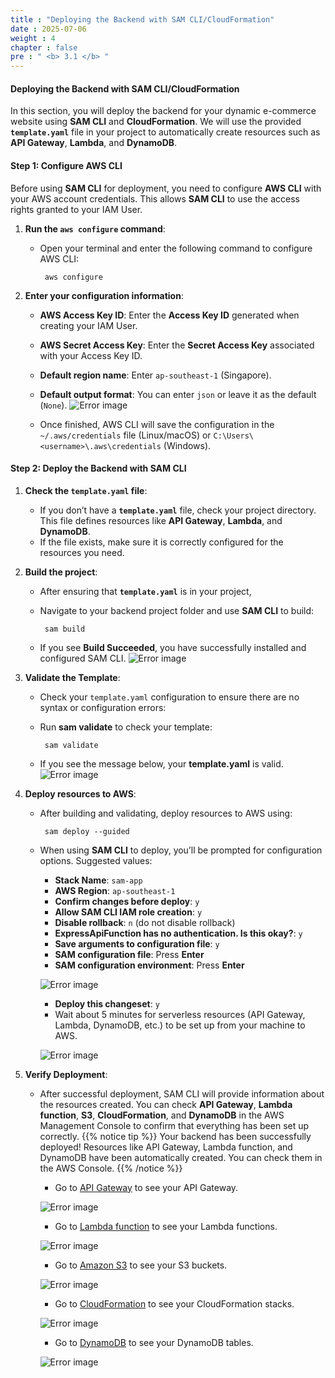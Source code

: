 ```yaml
---
title : "Deploying the Backend with SAM CLI/CloudFormation"
date : 2025-07-06
weight : 4
chapter : false
pre : " <b> 3.1 </b> "
---
```


#### Deploying the Backend with SAM CLI/CloudFormation

In this section, you will deploy the backend for your dynamic e-commerce website using **SAM CLI** and **CloudFormation**. We will use the provided **`template.yaml`** file in your project to automatically create resources such as **API Gateway**, **Lambda**, and **DynamoDB**.

#### Step 1: Configure AWS CLI

Before using **SAM CLI** for deployment, you need to configure **AWS CLI** with your AWS account credentials. This allows **SAM CLI** to use the access rights granted to your IAM User.

1. **Run the `aws configure` command**:
   - Open your terminal and enter the following command to configure AWS CLI:

          aws configure

2. **Enter your configuration information**:
   - **AWS Access Key ID**: Enter the **Access Key ID** generated when creating your IAM User.
   - **AWS Secret Access Key**: Enter the **Secret Access Key** associated with your Access Key ID.
   - **Default region name**: Enter `ap-southeast-1` (Singapore).
   - **Default output format**: You can enter `json` or leave it as the default (`None`).
![Error image](/images/aws_configure.png)

   - Once finished, AWS CLI will save the configuration in the `~/.aws/credentials` file (Linux/macOS) or `C:\Users\<username>\.aws\credentials` (Windows).

#### Step 2: Deploy the Backend with SAM CLI

1. **Check the `template.yaml` file**:
   - If you don’t have a **`template.yaml`** file, check your project directory. This file defines resources like **API Gateway**, **Lambda**, and **DynamoDB**.
   - If the file exists, make sure it is correctly configured for the resources you need.

2. **Build the project**:
   - After ensuring that **`template.yaml`** is in your project,
   - Navigate to your backend project folder and use **SAM CLI** to build:

          sam build

   - If you see **Build Succeeded**, you have successfully installed and configured SAM CLI.
  ![Error image](/images/build_success_samcli.png)

3. **Validate the Template**:
   - Check your `template.yaml` configuration to ensure there are no syntax or configuration errors:
   - Run **sam validate** to check your template:

          sam validate

   - If you see the message below, your **template.yaml** is valid.
      ![Error image](/images/sam_validate.png)

4. **Deploy resources to AWS**:
   - After building and validating, deploy resources to AWS using:

          sam deploy --guided

   - When using **SAM CLI** to deploy, you’ll be prompted for configuration options. Suggested values:

     - **Stack Name**: `sam-app`
     - **AWS Region**: `ap-southeast-1`
     - **Confirm changes before deploy**: `y` 
     - **Allow SAM CLI IAM role creation**: `y` 
     - **Disable rollback**: `n` (do not disable rollback)
     - **ExpressApiFunction has no authentication. Is this okay?**: `y` 
     - **Save arguments to configuration file**: `y` 
     - **SAM configuration file**: Press **Enter** 
     - **SAM configuration environment**: Press **Enter** 

      ![Error image](/images/deploy_this_changeset.png)

     - **Deploy this changeset**: `y`
     - Wait about 5 minutes for serverless resources (API Gateway, Lambda, DynamoDB, etc.) to be set up from your machine to AWS.

      ![Error image](/images/create_sam_app_success.png)

5. **Verify Deployment**:
   - After successful deployment, SAM CLI will provide information about the resources created. You can check **API Gateway**, **Lambda function**, **S3**, **CloudFormation**, and **DynamoDB** in the AWS Management Console to confirm that everything has been set up correctly.
{{% notice tip %}}
Your backend has been successfully deployed! Resources like API Gateway, Lambda function, and DynamoDB have been automatically created. You can check them in the AWS Console.
{{% /notice %}}
     - Go to [API Gateway](https://ap-southeast-1.console.aws.amazon.com/apigateway/main/) to see your API Gateway.

      ![Error image](/images/create_API_gateway.png)

     - Go to [Lambda function](https://ap-southeast-1.console.aws.amazon.com/lambda/home/) to see your Lambda functions.

      ![Error image](/images/create_auto_lambda.png)

     - Go to [Amazon S3](https://ap-southeast-1.console.aws.amazon.com/s3/home) to see your S3 buckets.

      ![Error image](/images/access_s3_after_setup_samcli.png)

     - Go to [CloudFormation](https://ap-southeast-1.console.aws.amazon.com/cloudformation/home) to see your CloudFormation stacks.

      ![Error image](/images/create_auto_cloud_foumation.png)

     - Go to [DynamoDB](https://ap-southeast-1.console.aws.amazon.com/dynamodbv2/home?region=ap-southeast-1#tables) to see your DynamoDB tables.

      ![Error image](/images/create_auto_dynamoDB.png)

